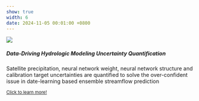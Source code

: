 ```yaml
---
show: true
width: 6
date: 2024-11-05 00:01:00 +0800
---
```

<div>
  <img data-src="/assets/images/proj3.png" class="lazy w-100 rounded-top" src="{{ '/assets/images/empty_300x200.png' | relative_url }}">
  <div class="card-body">
    <h5 class="card-title">Data-Driving Hydrologic Modeling Uncertainty Quantification</h5>
    <p class="card-text">
      Satellite precipitation, neural network weight, neural network structure and calibration target uncertainties are quantified to solve the over-confident issue in date-learning based ensemble streamflow prediction
    </p>
    <p class="card-text"><small><a href="https://github.com/luost26/academic-homepage" target="_blank">Click to learn more!</a></small></p>
  </div>
</div>
